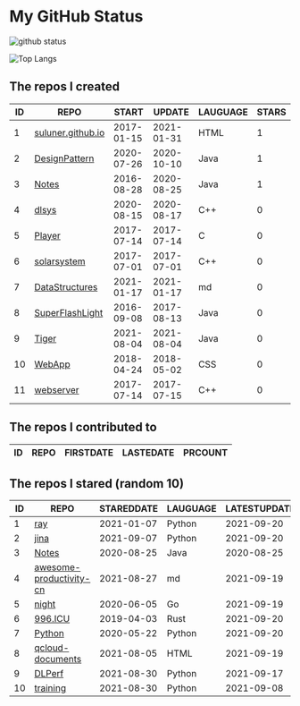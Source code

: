# My GitHub Status

<img src="https://github-readme-stats-1.yihong0618.vercel.app/api?username=ThaddeusJiang&show_icons=true&&&hide_title=true&count_private=true" alt="github status" />

![Top Langs](https://github-readme-stats-1.yihong0618.vercel.app/api/top-langs/?username=ThaddeusJiang&layout=compact)

<!--START_SECTION:my_github-->
## The repos I created
| ID |                               REPO                                |   START    |   UPDATE   | LAUGUAGE | STARS |
|----|-------------------------------------------------------------------|------------|------------|----------|-------|
|  1 | [suluner.github.io](https://github.com/suluner/suluner.github.io) | 2017-01-15 | 2021-01-31 | HTML     |     1 |
|  2 | [DesignPattern](https://github.com/suluner/DesignPattern)         | 2020-07-26 | 2020-10-10 | Java     |     1 |
|  3 | [Notes](https://github.com/suluner/Notes)                         | 2016-08-28 | 2020-08-25 | Java     |     1 |
|  4 | [dlsys](https://github.com/suluner/dlsys)                         | 2020-08-15 | 2020-08-17 | C++      |     0 |
|  5 | [Player](https://github.com/suluner/Player)                       | 2017-07-14 | 2017-07-14 | C        |     0 |
|  6 | [solarsystem](https://github.com/suluner/solarsystem)             | 2017-07-01 | 2017-07-01 | C++      |     0 |
|  7 | [DataStructures](https://github.com/suluner/DataStructures)       | 2021-01-17 | 2021-01-17 | md       |     0 |
|  8 | [SuperFlashLight](https://github.com/suluner/SuperFlashLight)     | 2016-09-08 | 2017-08-13 | Java     |     0 |
|  9 | [Tiger](https://github.com/suluner/Tiger)                         | 2021-08-04 | 2021-08-04 | Java     |     0 |
| 10 | [WebApp](https://github.com/suluner/WebApp)                       | 2018-04-24 | 2018-05-02 | CSS      |     0 |
| 11 | [webserver](https://github.com/suluner/webserver)                 | 2017-07-14 | 2017-07-15 | C++      |     0 |

## The repos I contributed to
| ID | REPO | FIRSTDATE | LASTEDATE | PRCOUNT |
|----|------|-----------|-----------|---------|

## The repos I stared (random 10)
| ID |                                        REPO                                        | STAREDDATE | LAUGUAGE | LATESTUPDATE |
|----|------------------------------------------------------------------------------------|------------|----------|--------------|
|  1 | [ray](https://github.com/ray-project/ray)                                          | 2021-01-07 | Python   | 2021-09-20   |
|  2 | [jina](https://github.com/jina-ai/jina)                                            | 2021-09-07 | Python   | 2021-09-20   |
|  3 | [Notes](https://github.com/suluner/Notes)                                          | 2020-08-25 | Java     | 2020-08-25   |
|  4 | [awesome-productivity-cn](https://github.com/eastlakeside/awesome-productivity-cn) | 2021-08-27 | md       | 2021-09-19   |
|  5 | [night](https://github.com/talkgo/night)                                           | 2020-06-05 | Go       | 2021-09-19   |
|  6 | [996.ICU](https://github.com/996icu/996.ICU)                                       | 2019-04-03 | Rust     | 2021-09-20   |
|  7 | [Python](https://github.com/TheAlgorithms/Python)                                  | 2020-05-22 | Python   | 2021-09-20   |
|  8 | [qcloud-documents](https://github.com/tencentyun/qcloud-documents)                 | 2021-08-05 | HTML     | 2021-09-19   |
|  9 | [DLPerf](https://github.com/Oneflow-Inc/DLPerf)                                    | 2021-08-30 | Python   | 2021-09-17   |
| 10 | [training](https://github.com/mlcommons/training)                                  | 2021-08-30 | Python   | 2021-09-08   |

<!--END_SECTION:my_github-->